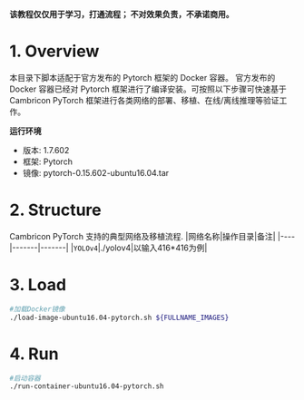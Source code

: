 
**该教程仅仅用于学习，打通流程； 不对效果负责，不承诺商用。**

# 1. Overview
本目录下脚本适配于官方发布的 Pytorch 框架的 Docker 容器。 官方发布的 Docker 容器已经对 Pytorch 框架进行了编译安装。可按照以下步骤可快速基于 Cambricon PyTorch 框架进行各类网络的部署、移植、在线/离线推理等验证工作。

**运行环境**

- 版本: 1.7.602
- 框架: Pytorch
- 镜像: pytorch-0.15.602-ubuntu16.04.tar

# 2. Structure
Cambricon PyTorch 支持的典型网络及移植流程.
|网络名称|操作目录|备注|
|----|-------|-------|
|`YOLOv4`|./yolov4|以输入416*416为例|

# 3. Load
```bash
#加载Docker镜像
./load-image-ubuntu16.04-pytorch.sh ${FULLNAME_IMAGES}
```

# 4. Run
```bash
#启动容器
./run-container-ubuntu16.04-pytorch.sh
```
